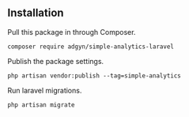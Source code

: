 ## Installation

Pull this package in through Composer.
```
composer require adgyn/simple-analytics-laravel
```


Publish the package settings.
```
php artisan vendor:publish --tag=simple-analytics
```


Run laravel migrations.
```
php artisan migrate
```
